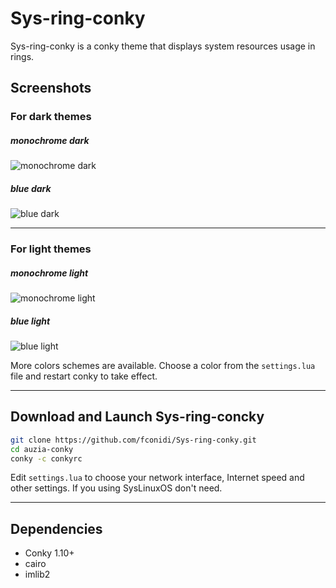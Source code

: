 # Sys-ring-conky

Sys-ring-conky is a conky theme that displays system resources usage in rings.

## Screenshots

### For dark themes

##### monochrome dark

![monochrome dark](.github/monochrome_dark.jpg)

##### blue dark

![blue dark](.github/blue_dark.jpg)

***

### For light themes

##### monochrome light

![monochrome light](.github/monochrome_light.jpg)


##### blue light

![blue light](.github/blue_light.jpg)



More colors schemes are available. Choose a color from the `settings.lua` file and restart conky to take effect.

***

## Download and Launch Sys-ring-concky

```sh
git clone https://github.com/fconidi/Sys-ring-conky.git
cd auzia-conky
conky -c conkyrc
```

Edit `settings.lua` to choose your network interface, Internet speed and other settings. If you using SysLinuxOS don't need.

***

## Dependencies

- Conky 1.10+
- cairo
- imlib2

